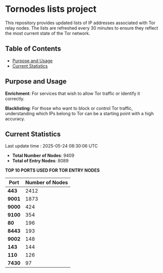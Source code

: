 # Tornodes lists project

This repository provides updated lists of IP addresses associated with Tor relay nodes. The lists are refreshed every 30 minutes to ensure they reflect the most current state of the Tor network.

## Table of Contents

- [Purpose and Usage](#purpose-and-usage)
- [Current Statistics](#current-statistics)


## Purpose and Usage

**Enrichment**: For services that wish to allow Tor traffic or identify it correctly.

**Blacklisting**: For those who want to block or control Tor traffic, understanding which IPs belong to Tor can be a starting point with a high accuracy.

## Current Statistics

Last update time : 2025-05-24 08:30:06 UTC

- **Total Number of Nodes**: 9409
- **Total of Entry Nodes**: 8089

**TOP 10 PORTS USED FOR TOR ENTRY NODES**

| **Port** | **Number of Nodes** |
|------|-----------------|
| **443**   | 2412  |
| **9001**   | 1873  |
| **9000**   | 424  |
| **9100**   | 354  |
| **80**   | 196  |
| **8443**   | 193  |
| **9002**   | 148  |
| **143**   | 144  |
| **110**   | 126  |
| **7430**   | 97  |

